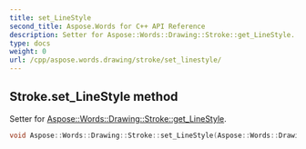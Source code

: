 ```yaml
---
title: set_LineStyle
second_title: Aspose.Words for C++ API Reference
description: Setter for Aspose::Words::Drawing::Stroke::get_LineStyle. 
type: docs
weight: 0
url: /cpp/aspose.words.drawing/stroke/set_linestyle/
---
```

## Stroke.set_LineStyle method


Setter for [Aspose::Words::Drawing::Stroke::get_LineStyle](./get_linestyle/).

```cpp
void Aspose::Words::Drawing::Stroke::set_LineStyle(Aspose::Words::Drawing::ShapeLineStyle value)
```


